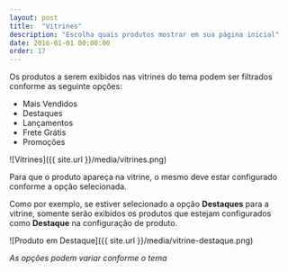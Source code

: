 ```yaml
---
layout: post
title:  "Vitrines"
description: "Escolha quais produtos mostrar em sua página inicial"
date: 2016-01-01 00:00:00
order: 17
---
```


Os produtos a serem exibidos nas vitrines do tema podem ser filtrados conforme as seguinte opções:

* Mais Vendidos
* Destaques
* Lançamentos
* Frete Grátis
* Promoções

![Vitrines]({{ site.url }}/media/vitrines.png)

Para que o produto apareça na vitrine, o mesmo deve estar configurado conforme a opção selecionada. 

Como por exemplo, se estiver selecionado a opção **Destaques** para a vitrine, somente serão exibidos os produtos que estejam configurados como **Destaque** na configuração de produto.

![Produto em Destaque]({{ site.url }}/media/vitrine-destaque.png)

_As opções podem variar conforme o tema_